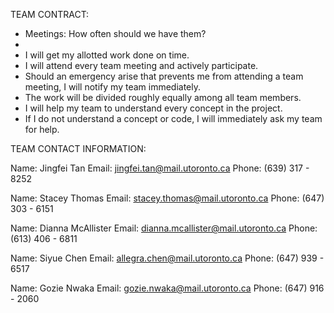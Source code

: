 TEAM CONTRACT:
 - Meetings: How often should we have them?
 -
 - I will get my allotted work done on time.
 - I will attend every team meeting and actively participate.
 - Should an emergency arise that prevents me from attending a team meeting, I will notify my team immediately.
 - The work will be divided roughly equally among all team members.
 - I will help my team to understand every concept in the project.
 - If I do not understand a concept or code, I will immediately ask my team for help.

TEAM CONTACT INFORMATION:

Name: Jingfei Tan
Email: jingfei.tan@mail.utoronto.ca
Phone: (639) 317 - 8252

Name: Stacey Thomas
Email: stacey.thomas@mail.utoronto.ca
Phone: (647) 303 - 6151

Name: Dianna McAllister
Email: dianna.mcallister@mail.utoronto.ca
Phone: (613) 406 - 6811

Name: Siyue Chen
Email: allegra.chen@mail.utoronto.ca
Phone: (647) 939 - 6517

Name: Gozie Nwaka
Email: gozie.nwaka@mail.utoronto.ca
Phone: (647) 916 - 2060


